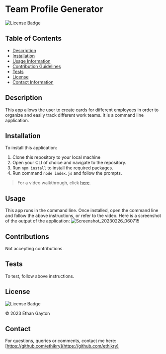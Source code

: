 # Team Profile Generator

  
  ![License Badge](https://img.shields.io/badge/license-MIT-blue.svg)
  

  ## Table of Contents 
  * [Description](#Description)
  * [Installation](#Installation)
  * [Usage Information](#Usage)
  * [Contribution Guidelines](#Contributions)
  * [Tests](#Tests)
  * [License](#License)
  * [Contact Information](#Contact)
  ## Description
  This app allows the user to create cards for different employees in order to organize and easily track different work teams. It is a command line application. 
  ## Installation
  To install this application:
  1. Clone this repository to your local machine
  2. Open your CLI of choice and navigate to the repository.
  3. Run `npm install` to install the required packages.
  4. Run command `node index.js` and follow the prompts.
    
  >For a video walkthrough, click [here](https://youtu.be/ZYlLPeJrkRA).
  ## Usage
  This app runs in the command line. Once installed, open the command line and follow the above instructions, or refer to the video. Here is a screenshot of the output of the application: ![Screenshot_20230226_060715](https://user-images.githubusercontent.com/113566829/221412346-4ac45d06-dd21-4f6e-99cf-aa843028bd4a.png)

  ## Contributions
  Not accepting contributions.
  ## Tests 
  To test, follow above instructions.
  ## License
  
  
  ![License Badge](https://img.shields.io/badge/license-MIT-blue.svg)
  
  © 2023 Ethan Gayton
  
  ## Contact
  For questions, queries or comments, contact me here: 
  [https://github.com/ethikry](https://github.com/ethikry)

